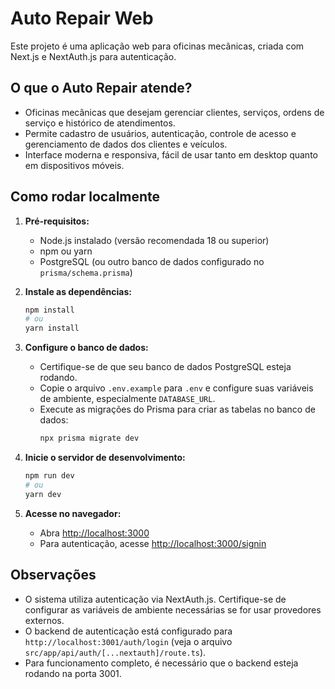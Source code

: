 # Auto Repair Web

Este projeto é uma aplicação web para oficinas mecânicas, criada com Next.js e NextAuth.js para autenticação.

## O que o Auto Repair atende?

- Oficinas mecânicas que desejam gerenciar clientes, serviços, ordens de serviço e histórico de atendimentos.
- Permite cadastro de usuários, autenticação, controle de acesso e gerenciamento de dados dos clientes e veículos.
- Interface moderna e responsiva, fácil de usar tanto em desktop quanto em dispositivos móveis.

## Como rodar localmente

1. **Pré-requisitos:**
   - Node.js instalado (versão recomendada 18 ou superior)
   - npm ou yarn
   - PostgreSQL (ou outro banco de dados configurado no `prisma/schema.prisma`)

2. **Instale as dependências:**
   ```bash
   npm install
   # ou
   yarn install
   ```

3. **Configure o banco de dados:**
   - Certifique-se de que seu banco de dados PostgreSQL esteja rodando.
   - Copie o arquivo `.env.example` para `.env` e configure suas variáveis de ambiente, especialmente `DATABASE_URL`.
   - Execute as migrações do Prisma para criar as tabelas no banco de dados:
     ```bash
     npx prisma migrate dev
     ```

4. **Inicie o servidor de desenvolvimento:**
   ```bash
   npm run dev
   # ou
   yarn dev
   ```

5. **Acesse no navegador:**
   - Abra [http://localhost:3000](http://localhost:3000)
   - Para autenticação, acesse [http://localhost:3000/signin](http://localhost:3000/signin)

## Observações

- O sistema utiliza autenticação via NextAuth.js. Certifique-se de configurar as variáveis de ambiente necessárias se for usar provedores externos.
- O backend de autenticação está configurado para `http://localhost:3001/auth/login` (veja o arquivo `src/app/api/auth/[...nextauth]/route.ts`).
- Para funcionamento completo, é necessário que o backend esteja rodando na porta 3001.
